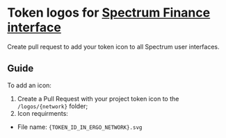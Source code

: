 # Token logos for [Spectrum Finance interface](https://app.spectrum.fi)
Create pull request to add your token icon to all Spectrum user interfaces.

## Guide

To add an icon:
1. Create a Pull Request with your project token icon to the `/logos/{network}` folder;
2. Icon requirments:
- File name: `{TOKEN_ID_IN_ERGO_NETWORK}.svg`
